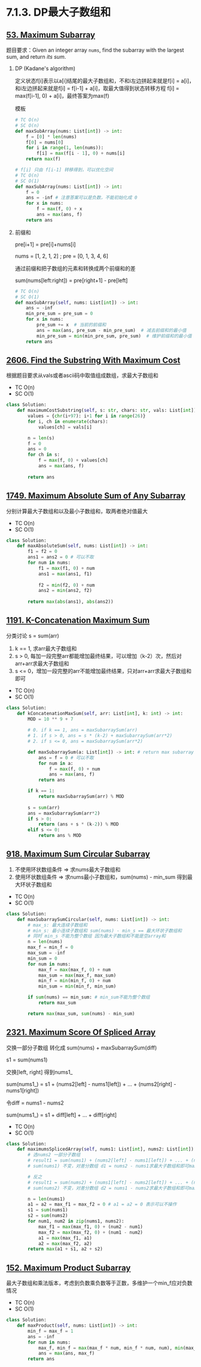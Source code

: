 # 7.1.3. DP最大子数组和

## [53. Maximum Subarray](https://leetcode.com/problems/maximum-subarray/)

题目要求：Given an integer array `nums`, find the subarray with the largest sum, and return *its sum*.



1. DP (Kadane's algorithm)

   定义状态f[i]表示以a[i]结尾的最大子数组和，不和i左边拼起来就是f[i] = a[i]，和i左边拼起来就是f[i] = f[i-1] + a[i]，取最大值得到状态转移方程 f[i] = max(f[i-1], 0) + a[i]，最终答案为max(f)

   模板

   ```python
   # TC O(n) 
   # SC O(n)
   def maxSubArray(nums: List[int]) -> int:
       f = [0] * len(nums)
       f[0] = nums[0]
       for i in range(1, len(nums)):
           f[i] = max(f[i - 1], 0) + nums[i]
       return max(f)
   
   # f[i] 只由 f[i-1] 转移得到，可以优化空间
   # TC O(n) 
   # SC O(1)
   def maxSubArray(nums: List[int]) -> int:
       f = 0
       ans = -inf # 注意答案可以是负数，不能初始化成 0
       for x in nums:
           f = max(f, 0) + x
           ans = max(ans, f)
       return ans
   ```

2. 前缀和

   pre[i+1] = pre[i]+nums[i]
   
   nums = [1, 2, 1, 2] ; pre = [0, 1, 3, 4, 6]
   
   通过前缀和把子数组的元素和转换成两个前缀和的差
   
   sum(nums[left:right]) = pre[right+1] - pre[left]
   
   ```python
   # TC O(n)
   # SC O(1)
   def maxSubArray(self, nums: List[int]) -> int:
       ans = -inf
       min_pre_sum = pre_sum = 0
       for x in nums:
           pre_sum += x  # 当前的前缀和
           ans = max(ans, pre_sum - min_pre_sum)  # 减去前缀和的最小值
           min_pre_sum = min(min_pre_sum, pre_sum)  # 维护前缀和的最小值
       return ans
   ```



## [2606. Find the Substring With Maximum Cost](https://leetcode.com/problems/find-the-substring-with-maximum-cost/)

根据题目要求从vals或者ascii码中取值组成数组，求最大子数组和

+ TC O(n)
+ SC O(1)

```python
class Solution:
    def maximumCostSubstring(self, s: str, chars: str, vals: List[int]) -> int:
        values = {chr(i+97): i+1 for i in range(26)}
        for i, ch in enumerate(chars):
            values[ch] = vals[i]

        n = len(s)
        f = 0
        ans = 0
        for ch in s:
            f = max(f, 0) + values[ch]
            ans = max(ans, f)
        
        return ans
```



## [1749. Maximum Absolute Sum of Any Subarray](https://leetcode.com/problems/maximum-absolute-sum-of-any-subarray/)

分别计算最大子数组和以及最小子数组和，取两者绝对值最大

+ TC O(n)
+ SC O(1)

```python
class Solution:
    def maxAbsoluteSum(self, nums: List[int]) -> int:
        f1 = f2 = 0
        ans1 = ans2 = 0 # 可以不取
        for num in nums:
            f1 = max(f1, 0) + num
            ans1 = max(ans1, f1)
            
            f2 = min(f2, 0) + num
            ans2 = min(ans2, f2)
        
        return max(abs(ans1), abs(ans2))
```



## [1191. K-Concatenation Maximum Sum](https://leetcode.com/problems/k-concatenation-maximum-sum/)

分类讨论 s = sum(arr)

1. k == 1, 求arr最大子数组和
2. s > 0, 每加一段完整arr都能增加最终结果，可以增加（k-2）次，然后对arr+arr求最大子数组和
3. s <= 0，增加一段完整的arr不能增加最终结果，只对arr+arr求最大子数组和即可

+ TC O(n)
+ SC O(1)

```python
class Solution:
    def kConcatenationMaxSum(self, arr: List[int], k: int) -> int:
        MOD = 10 ** 9 + 7
        
        # 0. if k == 1, ans = maxSubarraySum(arr)
        # 1. if s > 0, ans = s * (k-2) + maxSubarraySum(arr*2)
        # 2. if s <= 0, ans = maxSubarraySum(arr*2)

        def maxSubarraySum(a: List[int]) -> int: # return max subarray sum given list a
            ans = f = 0 # 可以不取
            for num in a:
                f = max(f, 0) + num
                ans = max(ans, f)
            return ans

        if k == 1:
            return maxSubarraySum(arr) % MOD
        
        s = sum(arr)
        ans = maxSubarraySum(arr*2)
        if s > 0:
            return (ans + s * (k-2)) % MOD
        elif s <= 0:
            return ans % MOD
```



## [918. Maximum Sum Circular Subarray](https://leetcode.com/problems/maximum-sum-circular-subarray/)

1. 不使用环状数组条件 => 求nums最大子数组和
2. 使用环状数组条件 => 求nums最小子数组和，sum(nums) - min_sum 得到最大环状子数组和

+ TC O(n)
+ SC O(1)

```python
class Solution:
    def maxSubarraySumCircular(self, nums: List[int]) -> int:
        # max_s: 最大连续子数组和
        # min_s: 最小连续子数组和 sum(nums) - min_s == 最大环状子数组和
        # 同时 min_s 不能为整个数组 因为最大子数组和不能是空array和
        n = len(nums)
        max_f = min_f = 0
        max_sum = -inf
        min_sum = 0
        for num in nums:
            max_f = max(max_f, 0) + num
            max_sum = max(max_f, max_sum)
            min_f = min(min_f, 0) + num
            min_sum = min(min_f, min_sum)

        if sum(nums) == min_sum: # min_sum不能为整个数组
            return max_sum

        return max(max_sum, sum(nums) - min_sum)
```



## [2321. Maximum Score Of Spliced Array](https://leetcode.com/problems/maximum-score-of-spliced-array/)

交换一部分子数组 转化成 sum(nums) + maxSubarraySum(diff)

s1 = sum(nums1)

交换[left, right] 得到nums1_

sum(nums1_) = s1 + (nums2[left] - nums1[left]) + ... + (nums2[right] - nums1[right])

令diff = nums1 - nums2

sum(nums1_) = s1 + diff[left] + ... + diff[right]

+ TC O(n)
+ SC O(1)

```python
class Solution:
    def maximumsSplicedArray(self, nums1: List[int], nums2: List[int]) -> int:
        # 选nums2 一部分子数组
        # result1 = sum(nums1) + (nums2[left] - nums1[left]) + ... + (nums2[right] - nums1[right])
        # sum(nums1) 不变，对差分数组 d1 = nums2 - nums1求最大子数组和即可maximize result

        # 反之
        # result1 = sum(nums2) + (nums1[left] - nums2[left]) + ... + (nums1[right] - nums2[right])
        # sum(nums2) 不变，对差分数组 d2 = nums1 - nums2求最大子数组和即可maximize result

        n = len(nums1)
        a1 = a2 = max_f1 = max_f2 = 0 # a1 = a2 = 0 表示可以不操作
        s1 = sum(nums1)
        s2 = sum(nums2)
        for num1, num2 in zip(nums1, nums2):
            max_f1 = max(max_f1, 0) + (num2 - num1)
            max_f2 = max(max_f2, 0) + (num1 - num2)
            a1 = max(max_f1, a1)
            a2 = max(max_f2, a2)
        return max(a1 + s1, a2 + s2)
```



## [152. Maximum Product Subarray](https://leetcode.com/problems/maximum-product-subarray/)

最大子数组和乘法版本，考虑到负数乘负数等于正数，多维护一个min_f应对负数情况

+ TC O(n)
+ SC O(1)

```python
class Solution:
    def maxProduct(self, nums: List[int]) -> int:
        min_f = max_f = 1
        ans = -inf
        for num in nums:
            max_f, min_f = max(max_f * num, min_f * num, num), min(max_f * num, min_f * num, num)
            ans = max(ans, max_f)
        return ans
```

